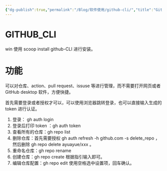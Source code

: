 ```yaml
---
{"dg-publish":true,"permalink":"/Blog/软件使用/github-cli/","title":"Github-CLI使用","noteIcon":""}
---
```



# GITHUB_CLI

win 使用 scoop install github-CLI 进行安装。

# 功能

可以对仓库、action、pull request、issuse 等进行管理，而不需要打开网页或者 GitHub desktop 软件，方便快捷。

首先需要登录或者授权才可以，可以使用浏览器跳转登录，也可以直接输入生成的 token 进行认证。

1. 登录： gh auth login 
2. 登录后打印 token ：gh auth token
3. 查看所有的仓库：gh repo list
4. 删除仓库：首先需要授权 gh auth refresh -h github.com -s delete_repo ，然后删除 gh repo delete ayuayue/xxx 。
5. 重命名仓库：gh repo rename 
6. 创建仓库：gh repo create 根据指引输入即可。
7. 编辑仓库配置：gh repo edit 使用空格选中设置项，回车确认。